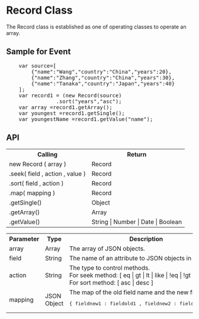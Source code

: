 <H1>Record Class</H1>

The Record class is established as one of operating classes to operate an array.
<h2>Sample for Event</h2>
<pre>
	var source=[
		{"name":"Wang","country":"China","years":20},
		{"name":"Zhang","country":"China","years":30},
		{"name":"Tanaka","country":"Japan","years":40}
	];
	var record1 = (new Record(source)
				.sort("years","asc");
	var array =record1.getArray();
	var youngest =record1.getSingle();
	var youngestName =record1.getValue("name");
</pre>

<h2>API</h2>

<table>
<tr><th>Calling</th><th>Return</th></tr>
<tr><td>new Record ( array )</td><td>Record</td></tr>
<tr><td>.seek( field , action , value )</td><td>Record</td></tr>
<tr><td>.sort( field , action )</td><td>Record</td></tr>
<tr><td>.map( mapping )</td><td>Record</td></tr>
<tr><td>.getSingle()</td><td>Object</td></tr>
<tr><td>.getArray()</td><td>Array</td></tr>
<tr><td>.getValue()</td><td> String | Number | Date | Boolean </td></tr>

</table>

<table>
<tr><th>Parameter</th><th>Type</th><th>Description</th></tr>
<tr><td>array</td><td>Array</td><td>The array of JSON objects. </td></tr>
<tr><td>field</td><td>String</td><td>The name of an attribute to JSON objects in the array.</td></tr>
<tr><td>action</td><td>String</td>
<td>The type to control methods.<br>
For seek method: [ eq | gt | lt | like | !eq | !gt | !lt | !like ]<br>
For sort method: [ asc | desc ]
</td></tr>
<tr><td>mapping</td><td>JSON Object</td><td>
The map of the old field name and the new field name.
<pre>{ fieldnew1 : fieldold1 , fieldnew2 : fieldold2 ,...}</pre>
</td></tr>
</table>

